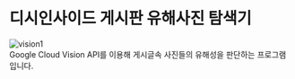 # 디시인사이드 게시판 유해사진 탐색기  
![vision1](https://user-images.githubusercontent.com/50689611/125200004-d79efe80-e2a3-11eb-8e7f-ef1f27876a4e.png)  
Google Cloud Vision API를 이용해 게시글속 사진들의 유해성을 판단하는 프로그램입니다.
